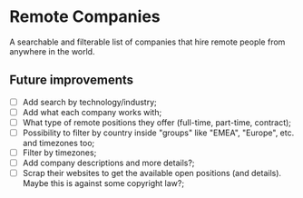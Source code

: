 # Remote Companies

A searchable and filterable list of companies that hire remote people from anywhere in the world.

## Future improvements

- [ ] Add search by technology/industry;
- [ ] Add what each company works with;
- [ ] What type of remote positions they offer (full-time, part-time, contract);
- [ ] Possibility to filter by country inside "groups" like "EMEA", "Europe", etc. and timezones too;
- [ ] Filter by timezones;
- [ ] Add company descriptions and more details?;
- [ ] Scrap their websites to get the available open positions (and details). Maybe this is against some copyright law?;
